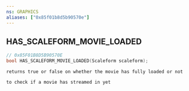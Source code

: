 ```yaml
---
ns: GRAPHICS
aliases: ["0x85f01b8d5b90570e"]
---
```

## HAS_SCALEFORM_MOVIE_LOADED

```c
// 0x85F01B8D5B90570E
bool HAS_SCALEFORM_MOVIE_LOADED(Scaleform scaleform);
```

```
returns true or false on whether the movie has fully loaded or not

to check if a movie has streamed in yet
```

